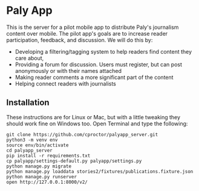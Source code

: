 # Paly App

This is the server for a pilot mobile app to distribute Paly's journalism 
content over mobile. The pilot app's goals are to increase reader participation, 
feedback, and discussion. We will do this by:

- Developing a filtering/tagging system to help readers find content they care about,
- Providing a forum for discussion. Users must register, but can post anonymously or with their names attached
- Making reader comments a more significant part of the content
- Helping connect readers with journalists

## Installation

These instructions are for Linux or Mac, but with a little tweaking they should work fine on 
Windows too. Open Terminal and type the following:

    git clone https://github.com/cproctor/palyapp_server.git
    python3 -m venv env
    source env/bin/activate
    cd palyapp_server
    pip install -r requirements.txt
    cp palyapp/settings-default.py palyapp/settings.py
    python manage.py migrate
    python manage.py loaddata stories2/fixtures/publications.fixture.json
    python manage.py runserver
    open http://127.0.0.1:8000/v2/
    
